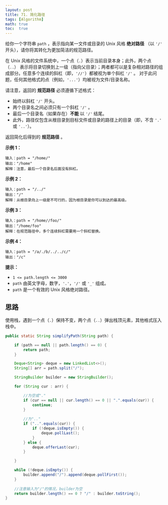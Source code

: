 ```yaml
---
layout: post
title: 71. 简化路径
tags: [Algorithm]
math: true
toc:  true
---
```


给你一个字符串 `path` ，表示指向某一文件或目录的 Unix 风格 **绝对路径** （以 `'/'` 开头），请你将其转化为更加简洁的规范路径。

在 Unix 风格的文件系统中，一个点（`.`）表示当前目录本身；此外，两个点 （`..`） 表示将目录切换到上一级（指向父目录）；两者都可以是复杂相对路径的组成部分。任意多个连续的斜杠（即，`'//'`）都被视为单个斜杠 `'/'` 。 对于此问题，任何其他格式的点（例如，`'...'`）均被视为文件/目录名称。

请注意，返回的 **规范路径** 必须遵循下述格式：

- 始终以斜杠 `'/'` 开头。
- 两个目录名之间必须只有一个斜杠 `'/'` 。
- 最后一个目录名（如果存在）**不能** 以 `'/'` 结尾。
- 此外，路径仅包含从根目录到目标文件或目录的路径上的目录（即，不含 `'.'` 或 `'..'`）。

返回简化后得到的 **规范路径** 。

 

**示例 1：**

```
输入：path = "/home/"
输出："/home"
解释：注意，最后一个目录名后面没有斜杠。 
```

**示例 2：**

```
输入：path = "/../"
输出："/"
解释：从根目录向上一级是不可行的，因为根目录是你可以到达的最高级。
```

**示例 3：**

```
输入：path = "/home//foo/"
输出："/home/foo"
解释：在规范路径中，多个连续斜杠需要用一个斜杠替换。
```

**示例 4：**

```
输入：path = "/a/./b/../../c/"
输出："/c"
```

 

**提示：**

- `1 <= path.length <= 3000`
- `path` 由英文字母，数字，`'.'`，`'/'` 或 `'_'` 组成。
- `path` 是一个有效的 Unix 风格绝对路径。

## 思路

使用栈，遇到一个点（`.`）保持不变，两个点（`..`）弹出栈顶元素，其他格式压入栈中。

```java
public static String simplifyPath(String path) {

    if (path == null || path.length() == 0) {
        return path;
    }

    Deque<String> deque = new LinkedList<>();
    String[] arr = path.split("/");

    StringBuilder builder = new StringBuilder();

    for (String cur : arr) {

        //为空或"."
        if (cur == null || cur.length() == 0 || ".".equals(cur)) {
            continue;
        }
        
        //为".."
        if ("..".equals(cur)) {
            if (!deque.isEmpty()) {
                deque.pollLast();
            }
        } else {
            deque.offerLast(cur);
        }

    }

    while (!deque.isEmpty()) {
        builder.append("/").append(deque.pollFirst());
    }
    
    //注意输入为"/"的情况，builder为空
    return builder.length() == 0 ? "/" : builder.toString();
}
```

